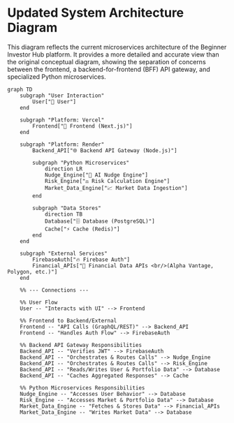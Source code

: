 # Updated System Architecture Diagram

This diagram reflects the current microservices architecture of the Beginner Investor Hub platform. It provides a more detailed and accurate view than the original conceptual diagram, showing the separation of concerns between the frontend, a backend-for-frontend (BFF) API gateway, and specialized Python microservices.

```mermaid
graph TD
    subgraph "User Interaction"
        User["👤 User"]
    end

    subgraph "Platform: Vercel"
        Frontend["🚀 Frontend (Next.js)"]
    end

    subgraph "Platform: Render"
        Backend_API["🌐 Backend API Gateway (Node.js)"]
        
        subgraph "Python Microservices"
            direction LR
            Nudge_Engine["🧠 AI Nudge Engine"]
            Risk_Engine["⚖️ Risk Calculation Engine"]
            Market_Data_Engine["📈 Market Data Ingestion"]
        end

        subgraph "Data Stores"
            direction TB
            Database["🗄️ Database (PostgreSQL)"]
            Cache["⚡ Cache (Redis)"]
        end
    end

    subgraph "External Services"
        FirebaseAuth["🔥 Firebase Auth"]
        Financial_APIs["🏦 Financial Data APIs <br/>(Alpha Vantage, Polygon, etc.)"]
    end

    %% --- Connections ---

    %% User Flow
    User -- "Interacts with UI" --> Frontend
    
    %% Frontend to Backend/External
    Frontend -- "API Calls (GraphQL/REST)" --> Backend_API
    Frontend -- "Handles Auth Flow" --> FirebaseAuth
    
    %% Backend API Gateway Responsibilities
    Backend_API -- "Verifies JWT" --> FirebaseAuth
    Backend_API -- "Orchestrates & Routes Calls" --> Nudge_Engine
    Backend_API -- "Orchestrates & Routes Calls" --> Risk_Engine
    Backend_API -- "Reads/Writes User & Portfolio Data" --> Database
    Backend_API -- "Caches Aggregated Responses" --> Cache
    
    %% Python Microservices Responsibilities
    Nudge_Engine -- "Accesses User Behavior" --> Database
    Risk_Engine -- "Accesses Market & Portfolio Data" --> Database
    Market_Data_Engine -- "Fetches & Stores Data" --> Financial_APIs
    Market_Data_Engine -- "Writes Market Data" --> Database
```